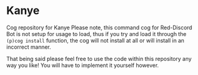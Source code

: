 # Kanye
Cog repository for Kanye
Please note, this command cog for Red-Discord Bot is not setup for usage to load, thus if you try and load it through the `(p)cog install` function, the cog will not install at all or will install in an incorrect manner.

That being said please feel free to use the code within this repository any way you like! You will have to implement it yourself however.
